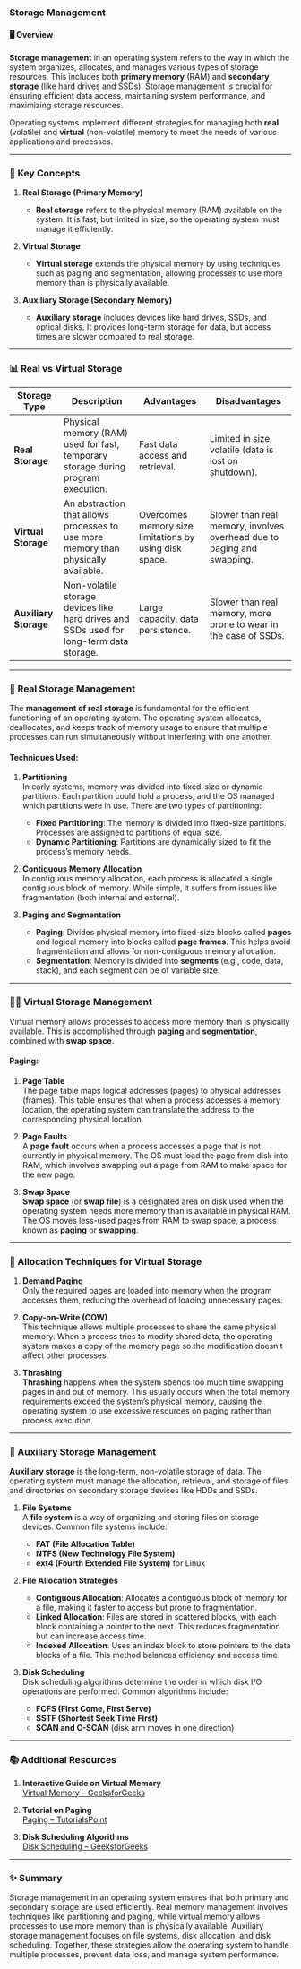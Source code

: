 ### Storage Management

#### 🖥️ Overview  
**Storage management** in an operating system refers to the way in which the system organizes, allocates, and manages various types of storage resources. This includes both **primary memory** (RAM) and **secondary storage** (like hard drives and SSDs). Storage management is crucial for ensuring efficient data access, maintaining system performance, and maximizing storage resources.

Operating systems implement different strategies for managing both **real** (volatile) and **virtual** (non-volatile) memory to meet the needs of various applications and processes.

---

### 🔑 Key Concepts

1. **Real Storage (Primary Memory)**
   - **Real storage** refers to the physical memory (RAM) available on the system. It is fast, but limited in size, so the operating system must manage it efficiently.

2. **Virtual Storage**
   - **Virtual storage** extends the physical memory by using techniques such as paging and segmentation, allowing processes to use more memory than is physically available.

3. **Auxiliary Storage (Secondary Memory)**
   - **Auxiliary storage** includes devices like hard drives, SSDs, and optical disks. It provides long-term storage for data, but access times are slower compared to real storage.

---

### 📊 Real vs Virtual Storage

| **Storage Type**          | **Description**                                                                 | **Advantages**                                                             | **Disadvantages**                                                             |
|---------------------------|---------------------------------------------------------------------------------|-----------------------------------------------------------------------------|--------------------------------------------------------------------------------|
| **Real Storage**           | Physical memory (RAM) used for fast, temporary storage during program execution. | Fast data access and retrieval.                                            | Limited in size, volatile (data is lost on shutdown).                         |
| **Virtual Storage**        | An abstraction that allows processes to use more memory than physically available. | Overcomes memory size limitations by using disk space.                     | Slower than real memory, involves overhead due to paging and swapping.        |
| **Auxiliary Storage**      | Non-volatile storage devices like hard drives and SSDs used for long-term data storage. | Large capacity, data persistence.                                          | Slower than real memory, more prone to wear in the case of SSDs.              |

---

### 🧠 Real Storage Management

The **management of real storage** is fundamental for the efficient functioning of an operating system. The operating system allocates, deallocates, and keeps track of memory usage to ensure that multiple processes can run simultaneously without interfering with one another.

#### Techniques Used:

1. **Partitioning**  
   In early systems, memory was divided into fixed-size or dynamic partitions. Each partition could hold a process, and the OS managed which partitions were in use. There are two types of partitioning:
   - **Fixed Partitioning**: The memory is divided into fixed-size partitions. Processes are assigned to partitions of equal size.
   - **Dynamic Partitioning**: Partitions are dynamically sized to fit the process’s memory needs.

2. **Contiguous Memory Allocation**  
   In contiguous memory allocation, each process is allocated a single contiguous block of memory. While simple, it suffers from issues like fragmentation (both internal and external).

3. **Paging and Segmentation**  
   - **Paging**: Divides physical memory into fixed-size blocks called **pages** and logical memory into blocks called **page frames**. This helps avoid fragmentation and allows for non-contiguous memory allocation.
   - **Segmentation**: Memory is divided into **segments** (e.g., code, data, stack), and each segment can be of variable size.

---

### 🧑‍💻 Virtual Storage Management

Virtual memory allows processes to access more memory than is physically available. This is accomplished through **paging** and **segmentation**, combined with **swap space**.

#### Paging:

1. **Page Table**  
   The page table maps logical addresses (pages) to physical addresses (frames). This table ensures that when a process accesses a memory location, the operating system can translate the address to the corresponding physical location.

2. **Page Faults**  
   A **page fault** occurs when a process accesses a page that is not currently in physical memory. The OS must load the page from disk into RAM, which involves swapping out a page from RAM to make space for the new page.

3. **Swap Space**  
   **Swap space** (or **swap file**) is a designated area on disk used when the operating system needs more memory than is available in physical RAM. The OS moves less-used pages from RAM to swap space, a process known as **paging** or **swapping**.

---

### 🔄 Allocation Techniques for Virtual Storage

1. **Demand Paging**  
   Only the required pages are loaded into memory when the program accesses them, reducing the overhead of loading unnecessary pages.

2. **Copy-on-Write (COW)**  
   This technique allows multiple processes to share the same physical memory. When a process tries to modify shared data, the operating system makes a copy of the memory page so the modification doesn’t affect other processes.

3. **Thrashing**  
   **Thrashing** happens when the system spends too much time swapping pages in and out of memory. This usually occurs when the total memory requirements exceed the system’s physical memory, causing the operating system to use excessive resources on paging rather than process execution.

---

### 🧩 Auxiliary Storage Management

**Auxiliary storage** is the long-term, non-volatile storage of data. The operating system must manage the allocation, retrieval, and storage of files and directories on secondary storage devices like HDDs and SSDs.

1. **File Systems**  
   A **file system** is a way of organizing and storing files on storage devices. Common file systems include:
   - **FAT (File Allocation Table)**
   - **NTFS (New Technology File System)**
   - **ext4 (Fourth Extended File System)** for Linux

2. **File Allocation Strategies**  
   - **Contiguous Allocation**: Allocates a contiguous block of memory for a file, making it faster to access but prone to fragmentation.
   - **Linked Allocation**: Files are stored in scattered blocks, with each block containing a pointer to the next. This reduces fragmentation but can increase access time.
   - **Indexed Allocation**: Uses an index block to store pointers to the data blocks of a file. This method balances efficiency and access time.

3. **Disk Scheduling**  
   Disk scheduling algorithms determine the order in which disk I/O operations are performed. Common algorithms include:
   - **FCFS (First Come, First Serve)**
   - **SSTF (Shortest Seek Time First)**
   - **SCAN and C-SCAN** (disk arm moves in one direction)

---

### 📚 Additional Resources

1. **Interactive Guide on Virtual Memory**  
   [Virtual Memory – GeeksforGeeks](https://www.geeksforgeeks.org/virtual-memory-in-operating-system/)

2. **Tutorial on Paging**  
   [Paging – TutorialsPoint](https://www.tutorialspoint.com/paging-in-operating-system)

3. **Disk Scheduling Algorithms**  
   [Disk Scheduling – GeeksforGeeks](https://www.geeksforgeeks.org/disk-scheduling-in-operating-systems/)

---

### ✨ Summary

Storage management in an operating system ensures that both primary and secondary storage are used efficiently. Real memory management involves techniques like partitioning and paging, while virtual memory allows processes to use more memory than is physically available. Auxiliary storage management focuses on file systems, disk allocation, and disk scheduling. Together, these strategies allow the operating system to handle multiple processes, prevent data loss, and manage system performance.
